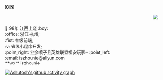 ### :cn:
<img align="right" src="https://github-readme-stats.vercel.app/api?username=zhounie&show_icons=true" />

<br>
<br>
🌱 98年 江西上饶 :boy: <br>
:office: 浙江·杭州;<br>
:fist: 省级前端;<br>
:v: 省级小程序开发;<br>
:point_right: 业余喷子且英雄联盟祖安玩家~ :point_left:<br>
:email: iszhounie@aliyun.com<br>
**wx** iszhounie<br>

[![Ashutosh's github activity graph](https://activity-graph.herokuapp.com/graph?username=zhounie&bg_color=ffffff&color=52b983&line=52b983&point=55b983&area=true&hide_border=true)](https://github.com/ashutosh00710/github-readme-activity-graph)
